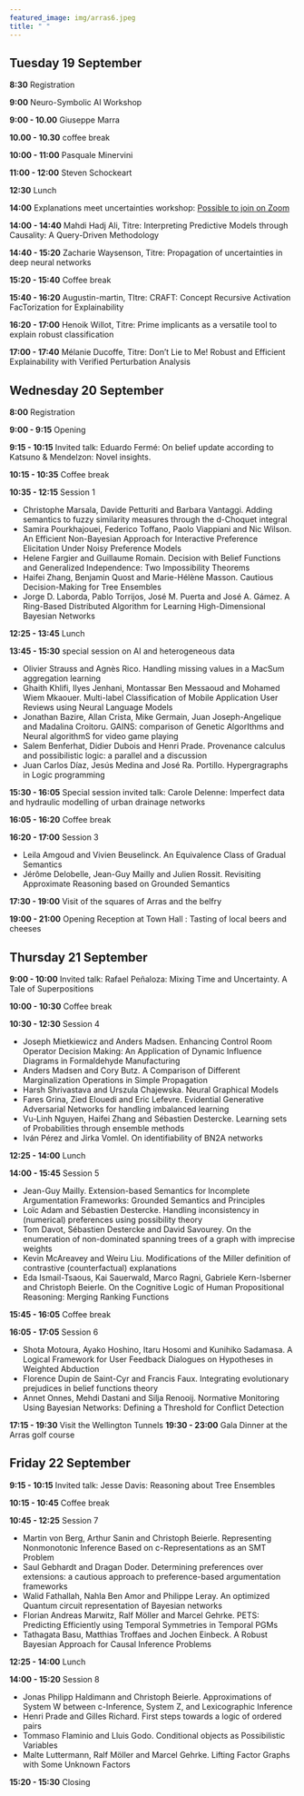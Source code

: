 ```yaml
---
featured_image: img/arras6.jpeg
title: " "
---
```


## Tuesday 19 September

**8:30** Registration

**9:00** Neuro-Symbolic AI Workshop

**9:00 - 10.00** Giuseppe Marra 

**10.00 - 10.30** coffee break

**10:00 - 11:00** Pasquale Minervini

**11:00 - 12:00** Steven Schockeart 

**12:30** Lunch

**14:00** Explanations meet uncertainties workshop: [Possible to join on Zoom](https://utc-fr.zoom.us/j/81736339690)

**14:00 - 14:40** Mahdi Hadj Ali, Titre: Interpreting Predictive Models through Causality: A Query-Driven Methodology

**14:40 - 15:20** Zacharie Waysenson, Titre: Propagation of uncertainties in deep neural networks

**15:20 - 15:40** Coffee break

**15:40 - 16:20** Augustin-martin, TItre: CRAFT: Concept Recursive Activation FacTorization for Explainability

**16:20 - 17:00** Henoik Willot, Titre: Prime implicants as a versatile tool to explain robust classification

**17:00 - 17:40** Mélanie Ducoffe, Titre: Don’t Lie to Me! Robust and Efficient Explainability with Verified Perturbation Analysis

## Wednesday 20 September

**8:00** Registration

**9:00 - 9:15** Opening

**9:15 - 10:15** Invited talk: Eduardo Fermé: On belief update according to Katsuno & Mendelzon: Novel insights.

**10:15 - 10:35** Coffee break

**10:35 - 12:15** Session 1

- Christophe Marsala, Davide Petturiti and Barbara Vantaggi. Adding semantics to fuzzy similarity measures through the d-Choquet integral
- Samira Pourkhajouei, Federico Toffano, Paolo Viappiani and Nic Wilson. An Efficient Non-Bayesian Approach for Interactive Preference Elicitation Under Noisy Preference Models
- Helene Fargier and Guillaume Romain. Decision with Belief Functions and Generalized Independence: Two Impossibility Theorems
- Haifei Zhang, Benjamin Quost and Marie-Hélène Masson. Cautious Decision-Making for Tree Ensembles
- Jorge D. Laborda, Pablo Torrijos, José M. Puerta and José A. Gámez. A Ring-Based Distributed Algorithm for Learning High-Dimensional Bayesian Networks

**12:25 - 13:45** Lunch

**13:45 - 15:30** special session on AI and heterogeneous data

- Olivier Strauss and Agnès Rico. Handling missing values in a MacSum aggregation learning
- Ghaith Khlifi, Ilyes Jenhani, Montassar Ben Messaoud and Mohamed Wiem Mkaouer. Multi-label Classification of Mobile Application User Reviews using Neural Language Models
- Jonathan Bazire, Allan Crista, Mike Germain, Juan Joseph-Angelique and Madalina Croitoru. GAINS: comparison of Genetic AlgorIthms and Neural algorithmS for video game playing
- Salem Benferhat, Didier Dubois and Henri Prade. Provenance calculus and possibilistic logic: a parallel and a discussion
- Juan Carlos Díaz, Jesús Medina and José Ra. Portillo. Hypergragraphs in Logic programming

**15:30 - 16:05** Special session invited talk: 
Carole Delenne: Imperfect data and hydraulic modelling of urban drainage networks

**16:05 - 16:20** Coffee break

**16:20 - 17:00** Session 3

- Leila Amgoud and Vivien Beuselinck. An Equivalence Class of Gradual Semantics
- Jérôme Delobelle, Jean-Guy Mailly and Julien Rossit. Revisiting Approximate Reasoning based on Grounded Semantics

**17:30 - 19:00** Visit of the squares of Arras and the belfry

**19:00 - 21:00** Opening Reception at Town Hall : Tasting of local beers and cheeses

## Thursday 21 September

**9:00 - 10:00** Invited talk: Rafael Peñaloza: Mixing Time and Uncertainty. A Tale of Superpositions

**10:00 - 10:30** Coffee break

**10:30 - 12:30** Session 4

- Joseph Mietkiewicz and Anders Madsen. Enhancing Control Room Operator Decision Making: An Application of Dynamic Influence Diagrams in Formaldehyde Manufacturing
- Anders Madsen and Cory Butz. A Comparison of Different Marginalization Operations in Simple Propagation
- Harsh Shrivastava and Urszula Chajewska. Neural Graphical Models
- Fares Grina, Zied Elouedi and Eric Lefevre. Evidential Generative Adversarial Networks for handling imbalanced learning
- Vu-Linh Nguyen, Haifei Zhang and Sébastien Destercke. Learning sets of Probabilities through ensemble methods
- Iván Pérez and Jirka Vomlel. On identifiability of BN2A networks

**12:25 - 14:00** Lunch

**14:00 - 15:45** Session 5

- Jean-Guy Mailly. Extension-based Semantics for Incomplete Argumentation Frameworks: Grounded Semantics and Principles
- Loïc Adam and Sébastien Destercke. Handling inconsistency in (numerical) preferences using possibility theory
- Tom Davot, Sébastien Destercke and David Savourey. On the enumeration of non-dominated spanning trees of a graph with imprecise weights
- Kevin McAreavey and Weiru Liu. Modifications of the Miller definition of contrastive (counterfactual) explanations
- Eda Ismail-Tsaous, Kai Sauerwald, Marco Ragni, Gabriele Kern-Isberner and Christoph Beierle. On the Cognitive Logic of Human Propositional Reasoning: Merging Ranking Functions

**15:45 - 16:05** Coffee break

**16:05 - 17:05** Session 6

- Shota Motoura, Ayako Hoshino, Itaru Hosomi and Kunihiko Sadamasa. A Logical Framework for User Feedback Dialogues on Hypotheses in Weighted Abduction
- Florence Dupin de Saint-Cyr and Francis Faux. Integrating evolutionary prejudices in belief functions theory
- Annet Onnes, Mehdi Dastani and Silja Renooij. Normative Monitoring Using Bayesian Networks: Defining a Threshold for Conflict Detection

**17:15 - 19:30** Visit the Wellington Tunnels
**19:30 -  23:00** Gala Dinner at the Arras golf course


## Friday 22 September

**9:15 - 10:15** Invited talk: Jesse Davis: Reasoning about Tree Ensembles

**10:15 - 10:45** Coffee break

**10:45 - 12:25** Session 7

- Martin von Berg, Arthur Sanin and Christoph Beierle. Representing Nonmonotonic Inference Based on c-Representations as an SMT Problem
- Saul Gebhardt and Dragan Doder. Determining preferences over extensions: a cautious approach to preference-based argumentation frameworks
- Walid Fathallah, Nahla Ben Amor and Philippe Leray. An optimized Quantum circuit representation of Bayesian networks
- Florian Andreas Marwitz, Ralf Möller and Marcel Gehrke. PETS: Predicting Efficiently using Temporal Symmetries in Temporal PGMs
- Tathagata Basu, Matthias Troffaes and Jochen Einbeck. A Robust Bayesian Approach for Causal Inference Problems

**12:25 - 14:00** Lunch

**14:00 - 15:20** Session 8 

- Jonas Philipp Haldimann and Christoph Beierle. Approximations of System W between c-Inference, System Z, and Lexicographic Inference
- Henri Prade and Gilles Richard. First steps towards a logic of ordered pairs
- Tommaso Flaminio and Lluis Godo. Conditional objects as Possibilistic Variables 
- Malte Luttermann, Ralf Möller and Marcel Gehrke. Lifting Factor Graphs with Some Unknown Factors

**15:20 - 15:30** Closing

